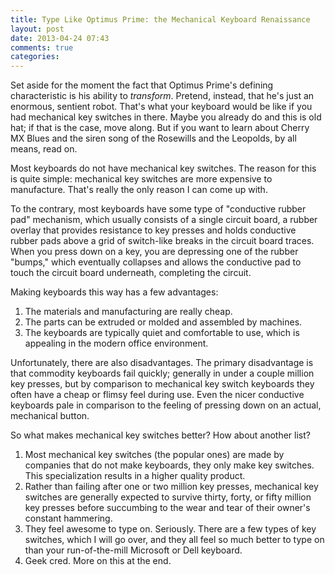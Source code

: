 ```yaml
---
title: Type Like Optimus Prime: the Mechanical Keyboard Renaissance
layout: post
date: 2013-04-24 07:43
comments: true
categories: 
---
```

Set aside for the moment the fact that Optimus Prime's defining characteristic 
is his ability to *transform*. Pretend, instead, that he's just an enormous, 
sentient robot. That's what your keyboard would be like if you had mechanical 
key switches in there. Maybe you already do and this is old hat; if that is 
the case, move along. But if you want to learn about Cherry MX Blues and the 
siren song of the Rosewills and the Leopolds, by all means, read on.
<!--more-->

Most keyboards do not have mechanical key switches. The reason for this is 
quite simple: mechanical key switches are more expensive to manufacture. 
That's really the only reason I can come up with.

To the contrary, most keyboards have some type of "conductive rubber pad" 
mechanism, which usually consists of a single circuit board, a rubber overlay 
that provides resistance to key presses and holds conductive rubber pads above 
a grid of switch-like breaks in the circuit board traces. When you press down 
on a key, you are depressing one of the rubber "bumps," which eventually 
collapses and allows the conductive pad to touch the circuit board underneath, 
completing the circuit.

Making keyboards this way has a few advantages:

1.  The materials and manufacturing are really cheap.
2.  The parts can be extruded or molded and assembled by machines.
3.  The keyboards are typically quiet and comfortable to use, which is 
    appealing in the modern office environment.

Unfortunately, there are also disadvantages. The primary disadvantage is that 
commodity keyboards fail quickly; generally in under a couple million key 
presses, but by comparison to mechanical key switch keyboards they often have 
a cheap or flimsy feel during use. Even the nicer conductive keyboards pale in 
comparison to the feeling of pressing down on an actual, mechanical button.

So what makes mechanical key switches better? How about another list?

1.  Most mechanical key switches (the popular ones) are made by companies that 
    do not make keyboards, they only make key switches. This specialization 
    results in a higher quality product.
2.  Rather than failing after one or two million key presses, mechanical key 
    switches are generally expected to survive thirty, forty, or fifty million 
    key presses before succumbing to the wear and tear of their owner's 
    constant hammering.
3.  They feel awesome to type on. Seriously. There are a few types of key 
    switches, which I will go over, and they all feel so much better to type 
    on than your run-of-the-mill Microsoft or Dell keyboard.
4.  Geek cred. More on this at the end.



